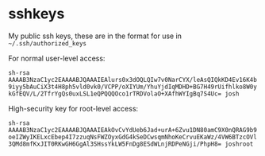 sshkeys
=======

My public ssh keys, these are in the format for use in `~/.ssh/authorized_keys`

For normal user-level access:

`sh-rsa AAAAB3NzaC1yc2EAAAABJQAAAIEAlurs0x3dOQLQIw7v0NarCYX/leAsQIQkKD4Ev16K4b9iyy5bAuCiX3t4H8ph5vld0vk0/VCPP/oXIYUm/YhuYjdIqMDHD+BG7H49rUifhlko8W0ykGfEQV/L/2TfrYgQs0uxLSL1eQPQQQOco1rTRDVolaO+XAfhWYIgBq7S4Uc= josh`

High-security key for root-level access:

`sh-rsa AAAAB3NzaC1yc2EAAAABJQAAAIEAkOvCvYdUeb6Jad+urA+6Zvu1DN80amC9X0nQRAG9b9oeIZWyIKELxcEbep4I7zzuqNsFWZOyxGdG4kSeDCwsqmNhoKeCrvuEKaWz/4VW6BTzcOVl3QMd8mfKxJIT0RKwGH6GgAl3SHssYkLW5FnDg8ESdWLnjRDPeNGji/PhpH8= joshroot`
